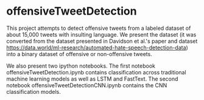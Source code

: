 # offensiveTweetDetection
This project attempts to detect offensive tweets from a labeled dataset of about 15,000 tweets with insulting language. We present the dataset (it was converted from the dataset presented in Davidson et al.'s paper and dataset https://data.world/ml-research/automated-hate-speech-detection-data) into a binary dataset of offensive or non-offensive tweets. 

We also present two ipython notebooks. The first notebook offensiveTweetDetection.ipynb contains classification across traditional machine learning models as well as LSTM and FastText. The second notebook offensiveTweetDetectionCNN.ipynb contains the CNN classification models. 
